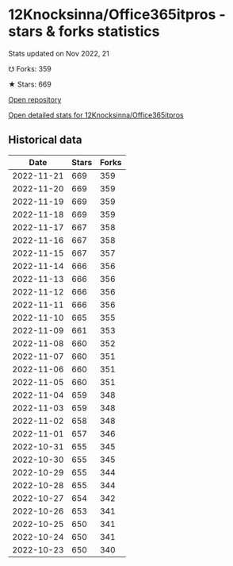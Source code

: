 # 12Knocksinna/Office365itpros - stars & forks statistics

Stats updated on Nov 2022, 21

☋ Forks: 359

★ Stars: 669

[Open repository](https://github.com/12Knocksinna/Office365itpros)

[Open detailed stats for 12Knocksinna/Office365itpros](https://reviewgithub.com/rep/12Knocksinna/Office365itpros)

## Historical data
| Date | Stars | Forks |
|------|-------|-------|
| 2022-11-21 | 669 | 359 | 
| 2022-11-20 | 669 | 359 | 
| 2022-11-19 | 669 | 359 | 
| 2022-11-18 | 669 | 359 | 
| 2022-11-17 | 667 | 358 | 
| 2022-11-16 | 667 | 358 | 
| 2022-11-15 | 667 | 357 | 
| 2022-11-14 | 666 | 356 | 
| 2022-11-13 | 666 | 356 | 
| 2022-11-12 | 666 | 356 | 
| 2022-11-11 | 666 | 356 | 
| 2022-11-10 | 665 | 355 | 
| 2022-11-09 | 661 | 353 | 
| 2022-11-08 | 660 | 352 | 
| 2022-11-07 | 660 | 351 | 
| 2022-11-06 | 660 | 351 | 
| 2022-11-05 | 660 | 351 | 
| 2022-11-04 | 659 | 348 | 
| 2022-11-03 | 659 | 348 | 
| 2022-11-02 | 658 | 348 | 
| 2022-11-01 | 657 | 346 | 
| 2022-10-31 | 655 | 345 | 
| 2022-10-30 | 655 | 345 | 
| 2022-10-29 | 655 | 344 | 
| 2022-10-28 | 655 | 344 | 
| 2022-10-27 | 654 | 342 | 
| 2022-10-26 | 653 | 341 | 
| 2022-10-25 | 650 | 341 | 
| 2022-10-24 | 650 | 341 | 
| 2022-10-23 | 650 | 340 | 

